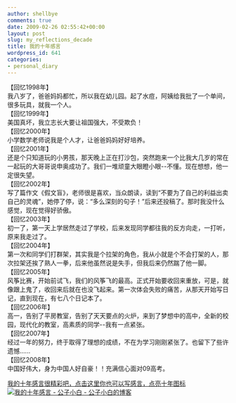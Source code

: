 ```yaml
---
author: shellbye
comments: true
date: 2009-02-26 02:55:42+00:00
layout: post
slug: my_reflections_decade
title: 我的十年感言
wordpress_id: 641
categories:
- personal_diary
---
```


【回忆1998年】   
我八岁了，爸爸妈妈都忙，所以我在幼儿园。起了水痘，阿姨给我批了一个单间，很多玩具，就我一个人。   
【回忆1999年】   
美国真坏，我立志长大要让祖国强大，不受欺负！   
【回忆2000年】   
小学数学老师说我是个人才，让爸爸妈妈好好培养。   
【回忆2001年】   
还是个只知道玩的小男孩，那天晚上正在打沙包，突然跑来一个比我大几岁的常在一起玩的大哥哥说申奥成功了。我们一堆顽童大眼瞪小眼--不懂。现在想想，他一定很失望。   
【回忆2002年】   
写了篇作文《假文盲》，老师很是喜欢，当众朗读，读到“不要为了自己的利益出卖自己的灵魂”，她停了停，说：“多么深刻的句子！”后来还投稿了。那时我没什么感觉，现在觉得好骄傲。   
【回忆2003年】   
初一了，第一天上学居然走过了学校，后来发现同学都往我的反方向走，一打听，原来我走过了。   
【回忆2004年】   
第一次和同学们打群架，其实我是个拉架的角色，我从小就是个不会打架的人，那次拉架还挨了熟人一拳，后来他虽然说是失手，但我后来仍然踹了他一脚。   
【回忆2005年】   
风筝比赛，开始前试飞，我们的风筝飞的最高。正式开始要收回来重放，可是，就像跟上鬼了，收回来后就在也没飞起来。第一次体会失败的痛苦，从那天开始写日记，直到现在，有七八个日记本了。   
【回忆2006年】   
高一，告别了平房教室，告别了天天要点的火炉，来到了梦想中的高中，全新的校园，现代化的教室，高素质的同学--我有一点紧张。   
【回忆2007年】   
经过一年的努力，终于取得了理想的成绩，不在为学习刚刚紧张了。也留下了些许遗憾......   
【回忆2008年】   
中国好伟大，身为中国人好自豪！！充满信心面对09高考。   
  
[我的十年感言很精彩吧，点击这里你也可以写感言，点亮十年图标](http://user.10.qq.com/10years)[![我的十年感言 - 公子小白 - 公子小白的博客](http://img.bimg.126.net/photo/e5Z7XNANPa42EXvoDKNr6w==/4506977327091751042.gif)](http://img.bimg.126.net/photo/e5Z7XNANPa42EXvoDKNr6w==/4506977327091751042.gif)
